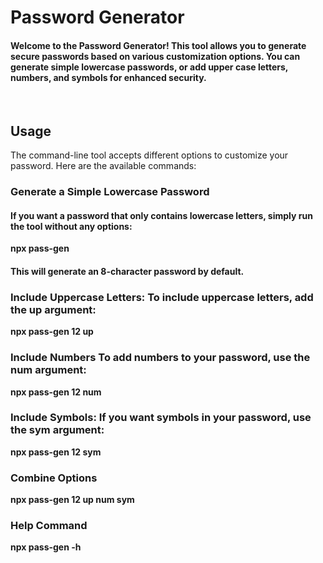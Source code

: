 <h1>Password Generator</h1>
<h4>Welcome to the Password Generator! This tool allows you to generate secure passwords based on various customization options. You can generate simple lowercase passwords, or add upper case letters, numbers, and symbols for enhanced security.</h4>
<br/>
<h2>Usage</h2>
The command-line tool accepts different options to customize your password. Here are the available commands:
<h3>Generate a Simple Lowercase Password</h3>
<h4>If you want a password that only contains lowercase letters, simply run the tool without any options:</h4>
<strong>npx pass-gen</strong>
<h4>This will generate an 8-character password by default.</h4>
<h3>Include Uppercase Letters: To include uppercase letters, add the up argument:</h3>
<strong>npx pass-gen 12 up</strong>
<br/>
<h3>Include Numbers
To add numbers to your password, use the num argument:</h3>
<strong>npx pass-gen 12 num</strong>
<br/>
<h3>Include Symbols: If you want symbols in your password, use the sym argument:</h3>
<strong>npx pass-gen 12 sym</strong>
<br/>
<h3>Combine Options</h3>
<strong>npx pass-gen 12 up num sym
</strong>
<h3>Help Command</h3>
<strong>npx pass-gen -h
</strong>
